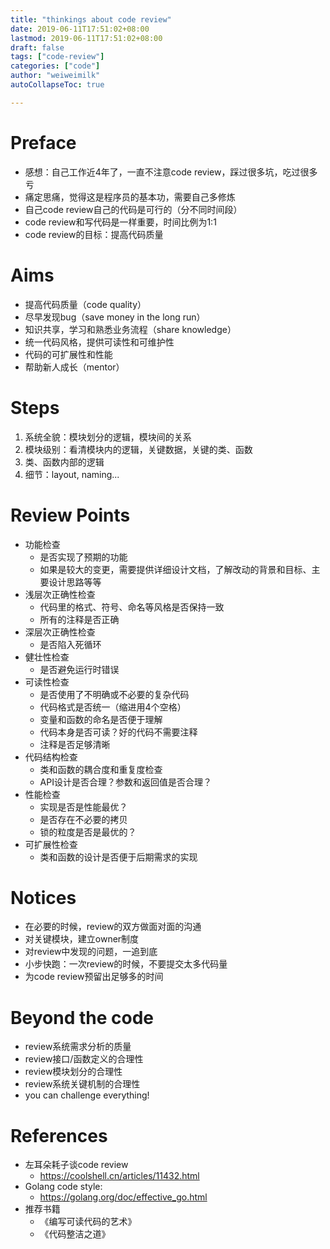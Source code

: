 ```yaml
---
title: "thinkings about code review"
date: 2019-06-11T17:51:02+08:00
lastmod: 2019-06-11T17:51:02+08:00
draft: false
tags: ["code-review"]
categories: ["code"]
author: "weiweimilk"
autoCollapseToc: true

---
```


# Preface
* 感想：自己工作近4年了，一直不注意code review，踩过很多坑，吃过很多亏
* 痛定思痛，觉得这是程序员的基本功，需要自己多修炼
* 自己code review自己的代码是可行的（分不同时间段）
* code review和写代码是一样重要，时间比例为1:1
* code review的目标：提高代码质量

# Aims
* 提高代码质量（code quality）
* 尽早发现bug（save money in the long run）
* 知识共享，学习和熟悉业务流程（share knowledge）
* 统一代码风格，提供可读性和可维护性
* 代码的可扩展性和性能
* 帮助新人成长（mentor）

# Steps
1. 系统全貌：模块划分的逻辑，模块间的关系
2. 模块级别：看清模块内的逻辑，关键数据，关键的类、函数
3. 类、函数内部的逻辑
4. 细节：layout, naming...

# Review Points
* 功能检查
    * 是否实现了预期的功能
    * 如果是较大的变更，需要提供详细设计文档，了解改动的背景和目标、主要设计思路等等
* 浅层次正确性检查
    * 代码里的格式、符号、命名等风格是否保持一致
    * 所有的注释是否正确
* 深层次正确性检查
    * 是否陷入死循环
* 健壮性检查
    * 是否避免运行时错误
* 可读性检查
    * 是否使用了不明确或不必要的复杂代码
    * 代码格式是否统一（缩进用4个空格）
    * 变量和函数的命名是否便于理解
    * 代码本身是否可读？好的代码不需要注释
    * 注释是否足够清晰
* 代码结构检查
    * 类和函数的耦合度和重复度检查
    * API设计是否合理？参数和返回值是否合理？
* 性能检查
    * 实现是否是性能最优？
    * 是否存在不必要的拷贝
    * 锁的粒度是否是最优的？
* 可扩展性检查
    * 类和函数的设计是否便于后期需求的实现

# Notices
* 在必要的时候，review的双方做面对面的沟通
* 对关键模块，建立owner制度
* 对review中发现的问题，一追到底
* 小步快跑：一次review的时候，不要提交太多代码量
* 为code review预留出足够多的时间

# Beyond the code
* review系统需求分析的质量
* review接口/函数定义的合理性
* review模块划分的合理性
* review系统关键机制的合理性
* you can challenge everything!

# References
* 左耳朵耗子谈code review
    * https://coolshell.cn/articles/11432.html
* Golang code style:
    * https://golang.org/doc/effective_go.html
* 推荐书籍
    * 《编写可读代码的艺术》
    * 《代码整洁之道》




